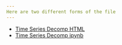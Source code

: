```yaml
---
Here are two different forms of the file
---
```


- [Time Series Decomp HTML](TimeSeries.html) 
- [Time Series Decomp ipynb](TimeSeries.ipynb) 
